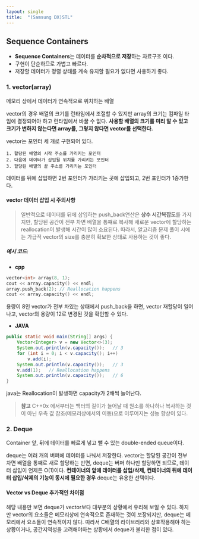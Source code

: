```yaml
---
layout: single
title:  "(Samsung DX)STL"
---
```

Sequence Containers
---
- **Sequence Containers**는 데이터를 **순차적으로 저장**하는 자료구조 이다.
- 구현이 단순하므로 가볍고 빠르다.
- 저장할 데이터가 정렬 상태를 계속 유지할 필요가 없다면 사용하기 좋다.

### 1. vector(array)
메모리 상에서 데이터가 연속적으로 위치하는 배열

vector의 경우 배열의 크기를 런타임에서 조절할 수 있지만 array의 크기는 컴파일 타임에 결정되어야 하고 런타임에서 바꿀 수 없다. **사용할 배열의 크기를 미리 알 수 있고 크기가 변하지 않는다면 array를, 그렇지 않다면 vector를 선택한다.**

vector는 포인터 세 개로 구현되어 있다.

    1. 할당된 배열의 시작 주소를 가리키는 포인터
    2. 다음에 데이터가 삽입될 위치를 가리키는 포인터
    3. 할당된 배열의 끝 주소를 가리키는 포인터
데이터를 뒤에 삽입하면 2번 포인터가 가리키는 곳에 삽입되고, 2번 포인터가 1증가한다.

#### vector 데이터 삽입 시 주의사항
>일반적으로 데이터를 뒤에 삽입하는 push_back연산은 **상수 시간복잡도**를 가지지만, 할당된 공간이 전부 차면 배열을 통쨰로 복사해 새로운 vector에 할당하는 reallocation이 발생해 시간이 많이 소요된다. 따라서, 알고리즘 문제 풀이 시에는 가급적 vector의 size를 충분히 확보한 상태로 사용하는 것이 좋다.

##### 예시 코드:
- **cpp**
```cpp
vector<int> array(8, 1);
cout << array.capacity() << endl;
array.push_back(2); // Reallocation happens
cout << array.capacity() << endl;
```
용량이 8인 vector가 전부 차있는 상태에서 push_back을 하면, vector 재할당이 일어나고, vector의 용량이 12로 변경된 것을 확인할 수 있다.
- **JAVA**
```java
public static void main(String[] args) {
    Vector<Integer> v = new Vector<>(3);
    System.out.println(v.capacity());   // 3
    for (int i = 0; i < v.capacity(); i++)
        v.add(i);
    System.out.println(v.capacity());   // 3
    v.add(1);   // Reallocation happens
    System.out.println(v.capacity());   // 6
}
```
java는 Reallocation이 발생하면 capacity가 2배씩 늘어난다.
>**참고**
C++0x 에서부터는 백터의 길이가 늘어날 때 원소를 하나하나 복사하는 것이 아닌 우측 값 참조(메모리상에서의 이동)으로 이루어지는 성능 향상이 있다.

### 2. Deque
Container 앞, 뒤에 데이터를 빠르게 넣고 뺄 수 있는 double-ended queue이다.

deque는 여러 개의 버퍼에 데이터를 나눠서 저장한다. vector는 할당된 공간이 전부 차면 배열을 통째로 새로 할당하는 반면, deque는 버퍼 하나만 할당하면 되므로, 데이터 삽입이 언제든 O(1)이다. **컨테이너의 앞에 데이터를 삽입/삭제, 컨테이너의 뒤에 데이터 삽입/삭제의 기능이 동시에 필요한 경우** deque는 유용한 선택이다.

#### Vector vs Deque 추가적인 차이점
해당 내용만 보면 deque가 vector보다 대부분의 상황에서 유리해 보일 수 있다. 하지만 vector의 요소들은 메모리상에 연속적으로 존재하는 것이 보장되지만, deque는 메모리에서 요소들이 연속적이지 않다. 따라서 C배열의 라이브러리와 상호작용해야 하는 상황이거나, 공간지역성을 고려해야하는 상황에서 deque가 불리한 점이 있다.